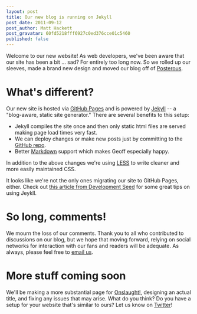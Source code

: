 ```yaml
---
layout: post
title: Our new blog is running on Jekyll
post_date: 2011-09-12
post_author: Matt Hackett
post_gravatar: 60fd5218fff6927c0ed376cce01c5460
published: false
---
```

Welcome to our new website! As web developers, we've been aware that our site has been a bit ... sad? For entirely too long now. So we rolled up our sleeves, made a brand new design and moved our blog off of [Posterous](http://posterous.com/).

# What's different?

Our new site is hosted via [GitHub Pages](http://pages.github.com/) and is powered by [Jekyll](https://github.com/mojombo/jekyll) -- a "blog-aware, static site generator." There are several benefits to this setup:

* Jekyll compiles the site once and then only static html files are served making page load times very fast.
* We can deploy changes or make new posts just by committing to the [GitHub repo](https://github.com/lostdecade/lostdecade.github.com).
* Better [Markdown](http://daringfireball.net/projects/markdown/) support which makes Geoff especially happy.

In addition to the above changes we're using [LESS](http://lesscss.org/) to write cleaner and more easily maintained CSS.

It looks like we're not the only ones migrating our site to GitHub Pages, either. Check out [this article from Development Seed](http://developmentseed.org/blog/2011/09/09/jekyll-github-pages/) for some great tips on using Jeykll.

# So long, comments!

We mourn the loss of our comments. Thank you to all who contributed to discussions on our blog, but we hope that moving forward, relying on social networks for interaction with our fans and readers will be adequate. As always, please feel free to [email us](/contact/).

# More stuff coming soon

We'll be making a more substantial page for [Onslaught!](/onslaught_arena/), designing an actual title, and fixing any issues that may arise. What do you think? Do you have a setup for your website that's similar to ours? Let us know on [Twitter](https://twitter.com/#!/lostdecadegames)!
